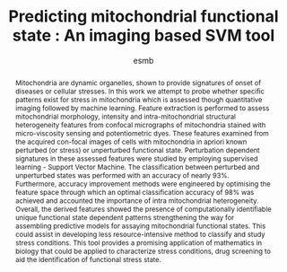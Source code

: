 ---
layout: single-poster
author: esmb
day: "Unconfirmed"
group: "poster"
title: "Predicting mitochondrial functional state : An imaging based SVM tool"
subgroup: "MFBM"
presenter: "Sayan Biswas"
institution: "Institute for Stem Cell Science & Regenerative Medicine"
abstract: "Mitochondria are dynamic organelles, shown to provide signatures of onset of diseases or cellular stresses. In this work we attempt to probe whether specific patterns exist for stress in mitochondria which is assessed though quantitative imaging followed by machine learning. Feature extraction is performed to assess mitochondrial morphology, intensity and intra-mitochondrial structural heterogeneity features from confocal micrographs of mitochondria stained with micro-viscosity sensing and potentiometric dyes. These features examined from the acquired con-focal images of cells with mitochondria in apriori known perturbed (or stress) or unperturbed functional state. Perturbation dependent signatures in these assessed features were studied by employing supervised learning - Support Vector Machine. The classification between perturbed and unperturbed states was performed with an accuracy of nearly 93%. Furthermore, accuracy improvement methods were engineered by optimising the feature space through which an optimal classification accuracy of 98% was achieved and accounted the importance of intra mitochondrial heterogeneity. Overall, the derived features showed the presence of computationally identifiable unique functional state dependent patterns strengthening the way for assembling predictive models for assaying mitochondrial functional states. This could assist in developing less resource-intensive method to classify and study stress conditions. This tool provides a promising application of mathematics in biology that could be applied to characterize stress conditions, drug screening to aid the identification of functional stress state."
---